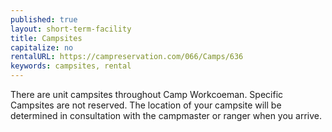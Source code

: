 ```yaml
---
published: true
layout: short-term-facility
title: Campsites
capitalize: no
rentalURL: https://campreservation.com/066/Camps/636
keywords: campsites, rental
---
```


There are unit campsites throughout Camp Workcoeman. Specific Campsites are not
reserved. The location of your campsite will be determined in consultation with
the campmaster or ranger when you arrive.
